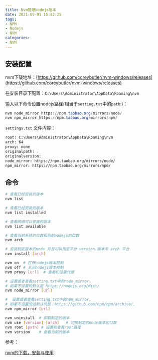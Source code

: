 ```yaml
---
title: Nvm管理Nodejs版本
date: 2021-09-01 15:42:25
tags:
- NPM
- Nodejs
- NVM
categories:
- NVM
---
```


## 安装配置

nvm下载地址：[https://github.com/coreybutler/nvm-windows/releases](https://github.com/coreybutler/nvm-windows/releases)

在安装目录下配置：`C:\Users\Administrator\AppData\Roaming\nvm`

输入以下命令设置nodejs路径(相当于`setting.txt`中的`path`:)：

```ps1
nvm node_mirror https://npm.taobao.org/mirrors/node/
nvm npm_mirror https://npm.taobao.org/mirrors/npm/
```

`settings.txt` 文件内容：

```txt
root: C:\Users\Administrator\AppData\Roaming\nvm
arch: 64
proxy: none
originalpath: .
originalversion: 
node_mirror: https://npm.taobao.org/mirrors/node/
npm_mirror: https://npm.taobao.org/mirrors/npm/
```

## 命令

```sh
# 查看已经安装的版本
nvm list

# 查看已经安装的版本
nvm list installed

# 查看网络可以安装的版本
nvm list available

# 查看当前系统的位数和当前nodejs的位数
nvm arch 

# 安装制定版本的node 并且可以指定平台 version 版本号 arch 平台
nvm install [arch]

nvm on  # 打开nodejs版本控制
nvm off # 关闭nodejs版本控制
nvm proxy [url]  # 查看和设置代理

# 设置或者查看setting.txt中的node_mirror，
# 如果不设置的默认是 https://nodejs.org/dist/
nvm node_mirror [url]

#  设置或者查看setting.txt中的npm_mirror,
# 如果不设置的话默认的是：https://github.com/npm/npm/archive/.
nvm npm_mirror [url]

nvm uninstall  # 卸载制定的版本
nvm use [version] [arch]   # 切换制定的node版本和位数
nvm root [path] # 设置和查看root路径
nvm version    # 查看当前的版本
```

参考：

[nvm的下载，安装与使用](https://blog.csdn.net/qq_44401643/article/details/90400626)